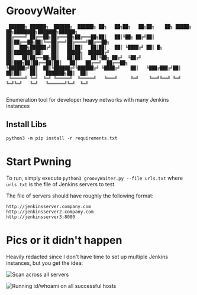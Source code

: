 # GroovyWaiter


```
 ██████╗ ██████╗  ██████╗  ██████╗ ██╗   ██╗██╗   ██╗██╗    ██╗ █████╗ ██╗████████╗███████╗██████╗
██╔════╝ ██╔══██╗██╔═══██╗██╔═══██╗██║   ██║╚██╗ ██╔╝██║    ██║██╔══██╗██║╚══██╔══╝██╔════╝██╔══██╗
██║  ███╗██████╔╝██║   ██║██║   ██║██║   ██║ ╚████╔╝ ██║ █╗ ██║███████║██║   ██║   █████╗  ██████╔╝
██║   ██║██╔══██╗██║   ██║██║   ██║╚██╗ ██╔╝  ╚██╔╝  ██║███╗██║██╔══██║██║   ██║   ██╔══╝  ██╔══██╗
╚██████╔╝██║  ██║╚██████╔╝╚██████╔╝ ╚████╔╝    ██║   ╚███╔███╔╝██║  ██║██║   ██║   ███████╗██║  ██║
 ╚═════╝ ╚═╝  ╚═╝ ╚═════╝  ╚═════╝   ╚═══╝     ╚═╝    ╚══╝╚══╝ ╚═╝  ╚═╝╚═╝   ╚═╝   ╚══════╝╚═╝  ╚═╝


```
Enumeration tool for developer heavy networks with many Jenkins instances


## Install Libs

`python3 -m pip install -r requirements.txt`


# Start Pwning

To run, simply execute `python3 groovyWaiter.py --file urls.txt` where `urls.txt` is the file of Jenkins servers to test.

The file of servers should have roughly the following format:

```
http://jenkinsserver.company.com
http://jenkinsserver2.company.com
http://jenkinsserver3:8080
```

# Pics or it didn't happen

Heavily redacted since I don't have time to set up multiple Jenkins instances, but you get the idea:

![Scan across all servers](images/GroovyWaiter1.png)

![Running id/whoami on all successful hosts](images/GroovyWaiter2.png)
